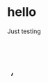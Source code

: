 # hello
Just testing

<svg width="500" height="200" xmlns="http://www.w3.org/2000/svg">
  <path
    d="M10 80 C 40 10, 65 10, 95 80 S 150 150, 180 80"
    stroke="black"
    fill="transparent"
    stroke-width="2"
    stroke-linecap="round"
    stroke-dasharray="300"
    stroke-dashoffset="300"
    id="animatedPath"
  />
</svg>

<style>
  #animatedPath {
    animation: draw 2s linear forwards;
  }

  @keyframes draw {
    to {
      stroke-dashoffset: 0;
    }
  }
</style>
